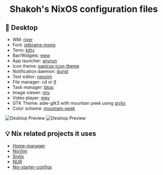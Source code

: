 <h1 align="center">Shakoh's NixOS configuration files</h1>

## 🗿 Desktop
- WM: [river](https://github.com/riverwm/river)
- Font: [jetbrains-mono](https://github.com/JetBrains/JetBrainsMono)
- Term: [kitty](https://github.com/kovidgoyal/kitty)
- Bar/Widgets: [eww](https://github.com/elkowar/eww)
- App launcher: [anyrun](https://github.com/Kirottu/anyrun)
- Icon theme: [papirus-icon-theme](https://github.com/PapirusDevelopmentTeam/papirus-icon-theme)
- Notification daemon: [dunst](https://github.com/dunst-project/dunst)
- Text editor: [neovim](https://github.com/neovim/neovim)
- File manager: cd or [lf](https://github.com/gokcehan/lf)
- Task manager: [btop](https://github.com/aristocratos/btop)
- Image viewer: [imv](https://sr.ht/~exec64/imv)
- Video player: [mpv](https://github.com/mpv-player/mpv)
- GTK Theme: adw-gtk3 with mountain peek using [stylix](https://github.com/danth/stylix)
- Color scheme: [mountain-peek](https://github.com/nautilor/mountain-peek)

<img src="https://cdn.discordapp.com/attachments/885297123669716992/1162744522053271672/image.png?ex=653d0d38&is=652a9838&hm=775539441a973e4f1a3c451778cd83ae3b162fdf7c5f570b65a2b718fc454624&" alt="Desktop Preview">

<img src="https://media.discordapp.net/attachments/885297123669716992/1162748153099976834/image.png?ex=653d109a&is=652a9b9a&hm=dbc91e465d71e392eae63561c68af8a2cc4f93884dcb576ddb737db5a3f74cf4&" alt="Desktop Preview">

## 💡 Nix related projects it uses
- [Home-manager](https://github.com/nix-community/home-manager)
- [NixVim](https://github.com/nix-community/nixvim)
- [Stylix](https://github.com/danth/stylix)
- [NUR](https://github.com/nix-community/NUR)
- [Nix-starter-configs](https://github.com/Misterio77/nix-starter-configs)
